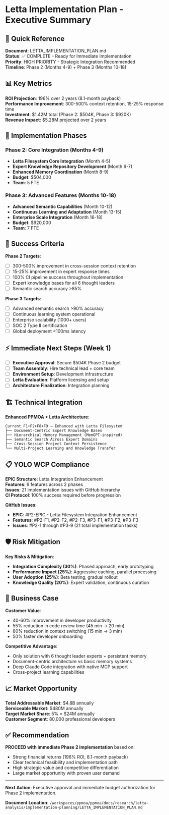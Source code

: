 # Letta Implementation Plan - Executive Summary

## 🎯 Quick Reference

**Document**: LETTA_IMPLEMENTATION_PLAN.md  
**Status**: ✅ COMPLETE - Ready for Immediate Implementation  
**Priority**: HIGH PRIORITY - Strategic Integration Recommended  
**Timeline**: Phase 2 (Months 4-9) + Phase 3 (Months 10-18)  

## 📊 Key Metrics

**ROI Projection**: 196% over 2 years (8.1-month payback)  
**Performance Improvement**: 300-500% context retention, 15-25% response time  
**Investment**: $1.42M total (Phase 2: $504K, Phase 3: $920K)  
**Revenue Impact**: $5.28M projected over 2 years  

## 🚀 Implementation Phases

### Phase 2: Core Integration (Months 4-9)
- **Letta Filesystem Core Integration** (Month 4-5)
- **Expert Knowledge Repository Development** (Month 6-7)  
- **Enhanced Memory Coordination** (Month 8-9)
- **Budget**: $504,000
- **Team**: 5 FTE

### Phase 3: Advanced Features (Months 10-18)
- **Advanced Semantic Capabilities** (Month 10-12)
- **Continuous Learning and Adaptation** (Month 13-15)
- **Enterprise Scale Integration** (Month 16-18)
- **Budget**: $920,000
- **Team**: 7 FTE

## 🎯 Success Criteria

**Phase 2 Targets**:
- [ ] 300-500% improvement in cross-session context retention
- [ ] 15-25% improvement in expert response times
- [ ] 100% CI pipeline success throughout implementation
- [ ] Expert knowledge bases for all 6 thought leaders
- [ ] Semantic search accuracy >85%

**Phase 3 Targets**:
- [ ] Advanced semantic search >90% accuracy
- [ ] Continuous learning system operational
- [ ] Enterprise scalability (1000+ users)
- [ ] SOC 2 Type II certification
- [ ] Global deployment <100ms latency

## ⚡ Immediate Next Steps (Week 1)

- [ ] **Executive Approval**: Secure $504K Phase 2 budget
- [ ] **Team Assembly**: Hire technical lead + core team  
- [ ] **Environment Setup**: Development infrastructure
- [ ] **Letta Evaluation**: Platform licensing and setup
- [ ] **Architecture Finalization**: Integration planning

## 🏗️ Technical Integration

**Enhanced PPMOA + Letta Architecture**:
```
Current F1+F2+F8+F9 → Enhanced with Letta Filesystem
├── Document-Centric Expert Knowledge Bases
├── Hierarchical Memory Management (MemGPT-inspired)  
├── Semantic Search Across Expert Domains
├── Cross-Session Project Context Persistence
└── Multi-Project Learning and Knowledge Transfer
```

## 📋 YOLO WCP Compliance

**EPIC Structure**: Letta Integration Enhancement  
**Features**: 6 features across 2 phases  
**Issues**: 21 implementation issues with GitHub hierarchy  
**CI Protocol**: 100% success required before progression  

**GitHub Issues**:
- **EPIC**: #P2-EPIC - Letta Filesystem Integration Enhancement
- **Features**: #P2-F1, #P2-F2, #P2-F3, #P3-F1, #P3-F2, #P3-F3
- **Issues**: #P2-1 through #P3-9 (21 total implementation tasks)

## 🛡️ Risk Mitigation

**Key Risks & Mitigation**:
- **Integration Complexity (30%)**: Phased approach, early prototyping
- **Performance Impact (25%)**: Aggressive caching, parallel processing
- **User Adoption (25%)**: Beta testing, gradual rollout
- **Knowledge Quality (20%)**: Expert validation, continuous curation

## 💼 Business Case

**Customer Value**:
- 40-60% improvement in developer productivity
- 55% reduction in code review time (45 min → 20 min)
- 80% reduction in context switching (15 min → 3 min)
- 50% faster developer onboarding

**Competitive Advantage**:
- Only solution with 6 thought leader experts + persistent memory
- Document-centric architecture vs basic memory systems
- Deep Claude Code integration with native MCP support
- Cross-project learning capabilities

## 📈 Market Opportunity

**Total Addressable Market**: $4.8B annually  
**Serviceable Market**: $480M annually  
**Target Market Share**: 5% = $24M annually  
**Customer Segment**: 80,000 professional developers  

## ✅ Recommendation

**PROCEED with immediate Phase 2 implementation** based on:
- Strong financial returns (196% ROI, 8.1-month payback)
- Clear technical feasibility and implementation path
- High strategic value and competitive differentiation
- Large market opportunity with proven user demand

---

**Next Action**: Executive approval and immediate budget authorization for Phase 2 implementation.

**Document Location**: `/workspaces/ppmoa/ppmoa/docs/research/letta-analysis/implementation-planning/LETTA_IMPLEMENTATION_PLAN.md`